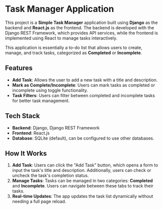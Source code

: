 # Task Manager Application

This project is a **Simple Task Manager** application built using **Django** as the backend and **React.js** as the frontend. The backend is developed with the Django REST Framework, which provides API services, while the frontend is implemented using React to manage tasks interactively.

This application is essentially a to-do list that allows users to create, manage, and track tasks, categorized as **Completed** or **Incomplete**.

## Features

- **Add Task**: Allows the user to add a new task with a title and description.
- **Mark as Complete/Incomplete**: Users can mark tasks as completed or incomplete using toggle functionality.
- **Task Filters**: Users can filter between completed and incomplete tasks for better task management.

## Tech Stack

- **Backend**: Django, Django REST Framework
- **Frontend**: React.js
- **Database**: SQLite (default), can be configured to use other databases.

## How It Works

1. **Add Task**: Users can click the "Add Task" button, which opens a form to input the task's title and description. Additionally, users can check or uncheck the task's completion status.
2. **Manage Tasks**: Tasks can be managed in two categories: **Completed** and **Incomplete**. Users can navigate between these tabs to track their tasks.
3. **Real-time Updates**: The app updates the task list dynamically without needing a full page reload.
